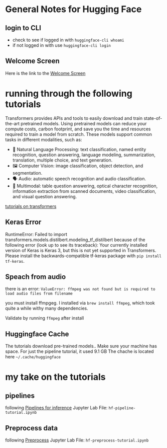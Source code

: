 # General Notes for Hugging Face

## login to CLI
- check to see if logged in with ```huggingface-cli whoami```
- if not logged in with use ```huggingface-cli login ```

## Welcome Screen

Here is the link to the [Welcome Screen](https://huggingface.co/welcome)

# running through the following tutorials
Transformers provides APIs and tools to easily download and train state-of-the-art pretrained models. Using pretrained models can reduce your compute costs, carbon footprint, and save you the time and resources required to train a model from scratch. These models support common tasks in different modalities, such as:
- 📝 Natural Language Processing: text classification, named entity recognition, question answering, language modeling, summarization, translation, multiple choice, and text generation.
- 🖼️ Computer Vision: image classification, object detection, and segmentation.
- 🗣️ Audio: automatic speech recognition and audio classification.
- 🐙 Multimodal: table question answering, optical character recognition, information extraction from scanned documents, video classification, and visual question answering.

[tutorials on transformers](https://huggingface.co/docs/transformers/en/index)



## Keras Error

RuntimeError: Failed to import transformers.models.distilbert.modeling_tf_distilbert because of the following error (look up to see its traceback):
Your currently installed version of Keras is Keras 3, but this is not yet supported in Transformers. Please install the backwards-compatible tf-keras package with `pip install tf-keras`.

## Speach from audio
there is an error: ```ValueError: ffmpeg was not found but is required to load audio files from filename```

you must install ffmpgeg.  I installed via ```brew install ffmpeg```, which took quite a while withy many dependencies.

Validate by running ```ffmpeg``` after install

## Huggingface Cache
The tutorials download pre-trained models..  Make sure your machine has space. For just the pipeline tutorial, it used 9.1 GB
The chache is located here ```~/.cache/huggingface```

# my take on the tutorials

## pipelines
following [Pipelines for inference](https://huggingface.co/docs/transformers/en/pipeline_tutorial)
Jupyter Lab File: ```hf-pipeline-tutorial.ipynb```
## Preprocess data
following [Preprocess](https://huggingface.co/docs/transformers/en/preprocessing)
Jupyter Lab File: ```hf-preprocess-tutorial.ipynb```

